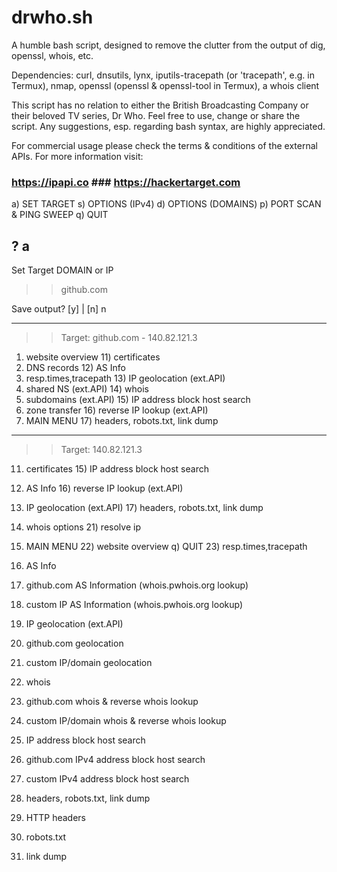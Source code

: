 
# drwho.sh
A humble bash script, designed to remove the clutter from the output of dig, openssl, whois, etc. 

Dependencies:
curl, dnsutils, lynx, iputils-tracepath (or 'tracepath', e.g. in Termux), nmap, openssl (openssl & openssl-tool in Termux), a whois client 

This script has no relation to either the British Broadcasting Company or their beloved TV series, Dr Who. 
Feel free to use, change or share the script. Any suggestions, esp. regarding bash syntax, are highly appreciated.

For commercial usage please check the terms & conditions of the external APIs.
For more information visit:

### https://ipapi.co ### https://hackertarget.com ### 



   a)  SET TARGET
   s)  OPTIONS (IPv4)
   d)  OPTIONS (DOMAINS)
   p)  PORT SCAN & PING SWEEP
   q)  QUIT

   ?  a
----------------------------------------------------------------------

 Set Target DOMAIN or IP

  >>  github.com

 Save output? [y] | [n] n

----------------------------------------------------------------------

   >> Target: github.com - 140.82.121.3 

   1)  website overview          11)  certificates
   2)  DNS records               12)  AS Info
   3)  resp.times,tracepath      13)  IP geolocation (ext.API)
   4)  shared NS (ext.API)       14)  whois
   5)  subdomains (ext.API)      15)  IP address block host search
   6)  zone transfer             16)  reverse IP lookup (ext.API)
   0)  MAIN MENU                 17)  headers, robots.txt, link dump


----------------------------------------------------------------------

   >> Target: 140.82.121.3

  11)  certificates              15)  IP address block host search
  12)  AS Info                   16)  reverse IP lookup (ext.API)
  13)  IP geolocation (ext.API)  17)  headers, robots.txt, link dump
  14)  whois options             21)  resolve ip
   0)  MAIN MENU                 22)  website overview
   q)  QUIT                      23)  resp.times,tracepath



   12)  AS Info
  122)  github.com AS Information (whois.pwhois.org lookup)
  123)  custom IP AS Information (whois.pwhois.org lookup)
  
  
  13)  IP geolocation (ext.API)
  31)  github.com geolocation
  32)  custom IP/domain geolocation
  
  
  14)  whois
  41)  github.com whois & reverse whois lookup
  42)  custom IP/domain whois & reverse whois lookup
  

  15)  IP address block host search  
  51)  github.com IPv4 address block host search
  52)  custom IPv4 address block host search


  17)  headers, robots.txt, link dump
  71)  HTTP headers
  72)  robots.txt
  73)  link dump





